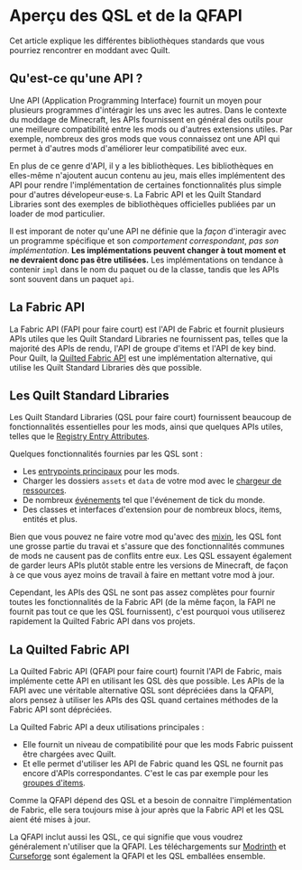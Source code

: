 # Aperçu des QSL et de la QFAPI

Cet article explique les différentes bibliothèques standards que vous pourriez rencontrer en moddant avec Quilt.

## Qu'est-ce qu'une API ?

Une API (Application Programming Interface) fournit un moyen pour plusieurs programmes d'intéragir les uns avec les autres.
Dans le contexte du moddage de Minecraft, les APIs fournissent en général des outils pour une meilleure compatibilité entre les mods ou d'autres extensions utiles.
Par exemple, nombreux des gros mods que vous connaissez ont une API qui permet à d'autres mods d'améliorer leur compatibilité avec eux.

En plus de ce genre d'API, il y a les bibliothèques. Les bibliothèques en elles-même n'ajoutent aucun contenu au jeu,
mais elles implémentent des API pour rendre l'implémentation de certaines fonctionnalités plus simple pour d'autres dévelopeur·euse·s.
La Fabric API et les Quilt Standard Libraries sont des exemples de bibliothèques officielles publiées par un loader de mod particulier.

Il est imporant de noter qu'une API ne définie que la _façon_ d'interagir avec un programme spécifique et son _comportement correspondant_,
_pas son implémentation_. **Les implémentations peuvent changer à tout moment et ne devraient donc pas être utilisées.**
Les implémentations on tendance à contenir `impl` dans le nom du paquet ou de la classe,
tandis que les APIs sont souvent dans un paquet `api`.

## La Fabric API

La Fabric API (FAPI pour faire court) est l'API de Fabric et fournit plusieurs APIs utiles que les Quilt Standard Libraries ne fournissent pas,
telles que la majorité des APIs de rendu, l'API de groupe d'items et l'API de key bind.
Pour Quilt, la [Quilted Fabric API](#la-quilted-fabric-api) est une implémentation alternative, qui utilise les Quilt Standard Libraries dès que possible.

## Les Quilt Standard Libraries

Les Quilt Standard Libraries (QSL pour faire court) fournissent beaucoup de fonctionnalités essentielles pour les mods, ainsi que quelques APIs utiles,
telles que le [Registry Entry Attributes](../data/rea).

Quelques fonctionnalités fournies par les QSL sont :

- Les [entrypoints principaux](sideness#les-mod-initializers) pour les mods.
- Charger les dossiers `assets` et `data` de votre mod avec le [chargeur de ressources](../data/resource-loader).
- De nombreux [événements](events) tel que l'événement de tick du monde.
- Des classes et interfaces d'extension pour de nombreux blocs, items, entités et plus.

Bien que vous pouvez ne faire votre mod qu'avec des [mixin](mixins), les QSL font une grosse partie du travai
et s'assure que des fonctionnalités communes de mods ne causent pas de conflits entre eux.
Les QSL essayent également de garder leurs APIs plutôt stable entre les versions de Minecraft,
de façon à ce que vous ayez moins de travail à faire en mettant votre mod à jour.

Cependant, les APIs des QSL ne sont pas assez complètes pour fournir toutes les fonctionnalités de la Fabric API
(de la même façon, la FAPI ne fournit pas tout ce que les QSL fournissent),
c'est pourquoi vous utiliserez rapidement la Quilted Fabric API dans vos projets.

## La Quilted Fabric API

La Quilted Fabric API (QFAPI pour faire court) fournit l'API de Fabric, mais implémente cette API en utilisant les QSL dès que possible.
Les APIs de la FAPI avec une véritable alternative QSL sont dépréciées dans la QFAPI,
alors pensez à utiliser les APIs des QSL quand certaines méthodes de la Fabric API sont dépréciées.

La Quilted Fabric API a deux utilisations principales :

- Elle fournit un niveau de compatibilité pour que les mods Fabric puissent être chargées avec Quilt.
- Et elle permet d'utiliser les API de Fabric quand les QSL ne fournit pas encore d'APIs correspondantes.
  C'est le cas par exemple pour les [groupes d'items](../items/first-item#ajouter-litem-à-un-groupe).

Comme la QFAPI dépend des QSL et a besoin de connaitre l'implémentation de Fabric,
elle sera toujours mise à jour après que la Fabric API et les QSL aient été mises à jour.

La QFAPI inclut aussi les QSL, ce qui signifie que vous voudrez généralement n'utiliser que la QFAPI.
Les téléchargements sur [Modrinth](https://modrinth.com/mod/qsl) et [Curseforge](https://www.curseforge.com/minecraft/mc-mods/qsl)
sont également la QFAPI et les QSL emballées ensemble.
